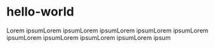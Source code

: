 # hello-world
Lorem ipsumLorem ipsumLorem ipsumLorem ipsumLorem ipsumLorem ipsumLorem ipsumLorem ipsumLorem ipsumLorem ipsum
